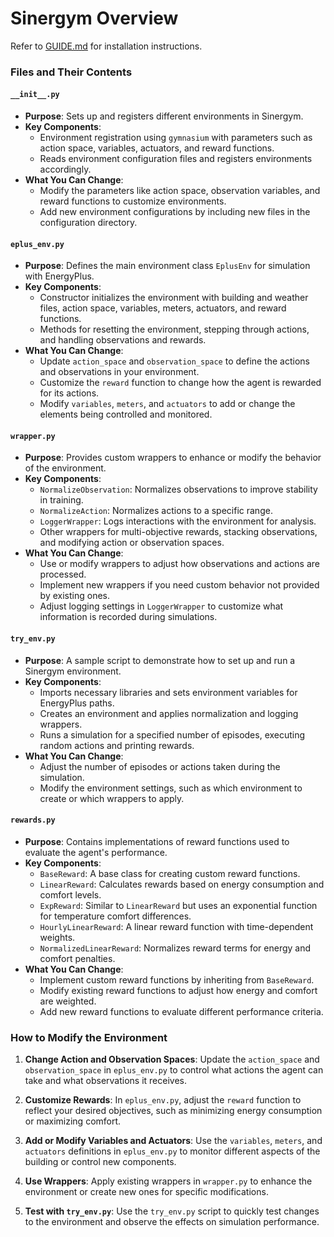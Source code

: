 # Sinergym Overview

Refer to [GUIDE.md](GUIDE.md) for installation instructions.

### Files and Their Contents

#### `__init__.py`

- **Purpose**: Sets up and registers different environments in Sinergym.
- **Key Components**:
  - Environment registration using `gymnasium` with parameters such as action space, variables, actuators, and reward functions.
  - Reads environment configuration files and registers environments accordingly.
- **What You Can Change**:
  - Modify the parameters like action space, observation variables, and reward functions to customize environments.
  - Add new environment configurations by including new files in the configuration directory.

#### `eplus_env.py`

- **Purpose**: Defines the main environment class `EplusEnv` for simulation with EnergyPlus.
- **Key Components**:
  - Constructor initializes the environment with building and weather files, action space, variables, meters, actuators, and reward functions.
  - Methods for resetting the environment, stepping through actions, and handling observations and rewards.
- **What You Can Change**:
  - Update `action_space` and `observation_space` to define the actions and observations in your environment.
  - Customize the `reward` function to change how the agent is rewarded for its actions.
  - Modify `variables`, `meters`, and `actuators` to add or change the elements being controlled and monitored.

#### `wrapper.py`

- **Purpose**: Provides custom wrappers to enhance or modify the behavior of the environment.
- **Key Components**:
  - `NormalizeObservation`: Normalizes observations to improve stability in training.
  - `NormalizeAction`: Normalizes actions to a specific range.
  - `LoggerWrapper`: Logs interactions with the environment for analysis.
  - Other wrappers for multi-objective rewards, stacking observations, and modifying action or observation spaces.
- **What You Can Change**:
  - Use or modify wrappers to adjust how observations and actions are processed.
  - Implement new wrappers if you need custom behavior not provided by existing ones.
  - Adjust logging settings in `LoggerWrapper` to customize what information is recorded during simulations.

#### `try_env.py`

- **Purpose**: A sample script to demonstrate how to set up and run a Sinergym environment.
- **Key Components**:
  - Imports necessary libraries and sets environment variables for EnergyPlus paths.
  - Creates an environment and applies normalization and logging wrappers.
  - Runs a simulation for a specified number of episodes, executing random actions and printing rewards.
- **What You Can Change**:
  - Adjust the number of episodes or actions taken during the simulation.
  - Modify the environment settings, such as which environment to create or which wrappers to apply.

#### `rewards.py`

- **Purpose**: Contains implementations of reward functions used to evaluate the agent's performance.
- **Key Components**:
  - `BaseReward`: A base class for creating custom reward functions.
  - `LinearReward`: Calculates rewards based on energy consumption and comfort levels.
  - `ExpReward`: Similar to `LinearReward` but uses an exponential function for temperature comfort differences.
  - `HourlyLinearReward`: A linear reward function with time-dependent weights.
  - `NormalizedLinearReward`: Normalizes reward terms for energy and comfort penalties.
- **What You Can Change**:
  - Implement custom reward functions by inheriting from `BaseReward`.
  - Modify existing reward functions to adjust how energy and comfort are weighted.
  - Add new reward functions to evaluate different performance criteria.

### How to Modify the Environment

1. **Change Action and Observation Spaces**: Update the `action_space` and `observation_space` in `eplus_env.py` to control what actions the agent can take and what observations it receives.

2. **Customize Rewards**: In `eplus_env.py`, adjust the `reward` function to reflect your desired objectives, such as minimizing energy consumption or maximizing comfort.

3. **Add or Modify Variables and Actuators**: Use the `variables`, `meters`, and `actuators` definitions in `eplus_env.py` to monitor different aspects of the building or control new components.

4. **Use Wrappers**: Apply existing wrappers in `wrapper.py` to enhance the environment or create new ones for specific modifications.

5. **Test with `try_env.py`**: Use the `try_env.py` script to quickly test changes to the environment and observe the effects on simulation performance.
